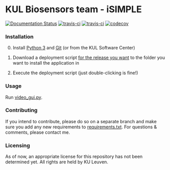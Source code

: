 # KUL Biosensors team - iSIMPLE
[![Documentation Status](https://readthedocs.org/projects/isimple/badge/?version=latest)](https://isimple.readthedocs.io/en/latest/?badge=latest)
[![travis-ci](https://travis-ci.org/ybnd/isimple.svg?branch=master)](https://travis-ci.org/ybnd/isimple)
[![travis-ci](https://travis-ci.org/ybnd/isimple.svg?branch=develop)](https://travis-ci.org/ybnd/isimple)
[![codecov](https://codecov.io/gh/ybnd/isimple/branch/develop/graph/badge.svg)](https://codecov.io/gh/ybnd/isimple)



### Installation  
 
0. Install [Python 3](https://www.python.org/downloads/) and [Git](https://git-scm.com/downloads) (or from the KUL Software Center)

1. Download a deployment script [for the release you want](https://github.com/ybnd/isimple/releases) to the folder you want to install the application in

2. Execute the deployment script (just double-clicking is fine!)

### Usage

Run [video_gui.py](video_gui.py).

### Contributing

If you intend to contribute, please do so on a separate branch and make sure you add any new requirements to [requirements.txt](requirements.txt).
For questions & comments, please contact me.

### Licensing

As of now, an appropriate license for this repository has not been determined yet. All rights are held by KU Leuven.
